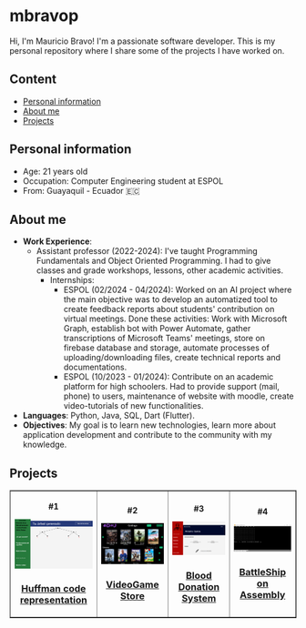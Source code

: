 # mbravop
Hi, I'm Mauricio Bravo! I'm a passionate software developer. This is my personal repository where I share some of the projects I have worked on.

## Content
* [Personal information](#personal-information)
* [About me](#about-me)
* [Projects](#projects)

## Personal information
* Age: 21 years old
* Occupation: Computer Engineering student at ESPOL
* From: Guayaquil - Ecuador 🇪🇨

## About me
- **Work Experience**:
  * Assistant professor (2022-2024): I've taught Programming Fundamentals and Object Oriented Programming. I had to give classes and grade workshops, lessons, other academic activities.
    * Internships:
      * ESPOL (02/2024 - 04/2024): Worked on an AI project where the main objective was to develop an automatized tool to create feedback reports about students' contribution on virtual meetings. Done these activities: Work with Microsoft Graph, establish bot with Power Automate, gather transcriptions of Microsoft Teams' meetings, store on firebase database and storage, automate processes of uploading/downloading files, create technical reports and documentations.
      * ESPOL (10/2023 - 01/2024): Contribute on an academic platform for high schoolers. Had to provide support (mail, phone) to users, maintenance of website with moodle, create video-tutorials of new functionalities.
- **Languages**: Python, Java, SQL, Dart (Flutter).
- **Objectives**: My goal is to learn new technologies, learn more about application development and contribute to the community with my knowledge.

## Projects
<table border='1' align="center">
  <tr>
    <th>
      <article>
        <p>#1</p>
        <img src="img/img1.png" width ="200px">
        <h3><a href="https://github.com/mbravop/ejecutableDiscretas" target="_blank">Huffman code representation</a></h3>
      </article>
    </th>
    <th>
      <article>
        <p>#2</p>
        <img src="img/img2.png" width ="200px">
        <h3><a href="https://github.com/DereckSantander/EDD-G3">VideoGame Store</a></h3>
      </article>
    </th>
    <th>
      <article>
        <p>#3</p>
        <img src="img/img3.png" width ="200px">
        <h3><a href="https://github.com/mbravop/ProyectoBaseDeDatos">Blood Donation System</a></h3>
      </article>
    </th>
    <th>
      <article>
        <p>#4</p>
        <img src="img/img4.png" width ="200px">
        <h3><a href="https://github.com/mbravop/BattleshipAssembly">BattleShip on Assembly</a></h3>
      </article>
    </th>
  </tr>
</table>

<!--
**mbravop/mbravop** is a ✨ _special_ ✨ repository because its `README.md` (this file) appears on your GitHub profile.

Here are some ideas to get you started:

- 🔭 I’m currently working on ...
- 🌱 I’m currently learning ...
- 👯 I’m looking to collaborate on ...
- 🤔 I’m looking for help with ...
- 💬 Ask me about ...
- 📫 How to reach me: ...
- 😄 Pronouns: ...
- ⚡ Fun fact: ...
-->
